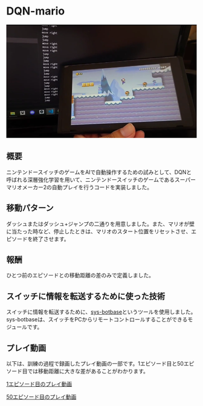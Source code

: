 # DQN-mario
<p align="center"> 
  <img src="dqn-mario.png" alt="mario" width="504px" height="300px">
</p>

## 概要
ニンテンドースイッチのゲームをAIで自動操作するための試みとして、DQNと呼ばれる深層強化学習を用いて、ニンテンドースイッチのゲームであるスーパーマリオメーカー2の自動プレイを行うコードを実装しました。

## 移動パターン
ダッシュまたはダッシュ+ジャンプの二通りを用意しました。また、マリオが壁に当たった時など、停止したときは、マリオのスタート位置をリセットさせ、エピソードを終了させます。

## 報酬
ひとつ前のエピソードとの移動距離の差のみで定義しました。

## スイッチに情報を転送するために使った技術
スイッチに情報を転送するために、[sys-botbase](https://github.com/olliz0r/sys-botbase)というツールを使用しました。sys-botbaseは、スイッチをPCからリモートコントロールすることができるモジュールです。

## プレイ動画
以下は、訓練の過程で録画したプレイ動画の一部です。1エピソード目と50エピソード目では移動距離に大きな差があることがわかります。

[1エピソード目のプレイ動画](https://youtu.be/eb3pcQYecK4?si=ZcREByohYeGNbej8)

[50エピソード目のプレイ動画](https://youtu.be/rn1ftJWICzc?si=gzBkiydQG2_eYSMK)
